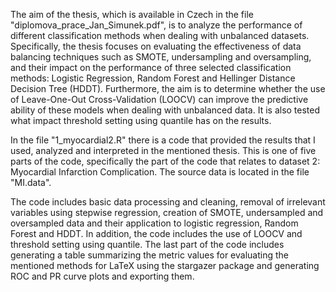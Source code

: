The aim of the thesis, which is available in Czech in the file "diplomova_prace_Jan_Simunek.pdf", is to analyze the performance of different classification methods when dealing with unbalanced datasets. Specifically, the thesis focuses on evaluating the effectiveness of data balancing techniques such as SMOTE, undersampling and oversampling, and their impact on the performance of three selected classification methods: Logistic Regression, Random Forest and Hellinger Distance Decision Tree (HDDT). Furthermore, the aim is to determine whether the use of Leave-One-Out Cross-Validation (LOOCV) can improve the predictive ability of these models when dealing with unbalanced data. It is also tested what impact threshold setting using quantile has on the results.

In the file "1_myocardial2.R" there is a code that provided the results that I used, analyzed and interpreted in the mentioned thesis. This is one of five parts of the code, specifically the part of the code that relates to dataset 2: Myocardial Infarction Complication. The source data is located in the file "MI.data".

The code includes basic data processing and cleaning, removal of irrelevant variables using stepwise regression, creation of SMOTE, undersampled and oversampled data and their application to logistic regression, Random Forest and HDDT. In addition, the code includes the use of LOOCV and threshold setting using quantile. The last part of the code includes generating a table summarizing the metric values for evaluating the mentioned methods for LaTeX using the stargazer package and generating ROC and PR curve plots and exporting them.
